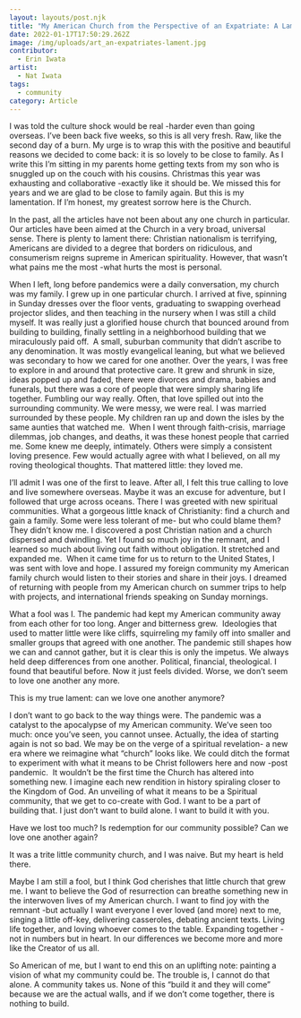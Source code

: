 ```yaml
---
layout: layouts/post.njk
title: "My American Church from the Perspective of an Expatriate: A Lament"
date: 2022-01-17T17:50:29.262Z
image: /img/uploads/art_an-expatriates-lament.jpg
contributor:
  - Erin Iwata
artist:
  - Nat Iwata
tags:
  - community
category: Article
---
```

I was told the culture shock would be real -harder even than going overseas. I’ve been back five weeks, so this is all very fresh. Raw, like the second day of a burn. My urge is to wrap this with the positive and beautiful reasons we decided to come back: it is so lovely to be close to family. As I write this I’m sitting in my parents home getting texts from my son who is snuggled up on the couch with his cousins. Christmas this year was exhausting and collaborative -exactly like it should be. We missed this for years and we are glad to be close to family again. But this is my lamentation. If I’m honest, my greatest sorrow here is the Church. 

In the past, all the articles have not been about any one church in particular. Our articles have been aimed at the Church in a very broad, universal sense. There is plenty to lament there: Christian nationalism is terrifying, Americans are divided to a degree that borders on ridiculous, and consumerism reigns supreme in American spirituality. However, that wasn’t what pains me the most -what hurts the most is personal. 



When I left, long before pandemics were a daily conversation, my church was my family. I grew up in one particular church. I arrived at five, spinning in Sunday dresses over the floor vents, graduating to swapping overhead projector slides, and then teaching in the nursery when I was still a child myself. It was really just a glorified house church that bounced around from building to building, finally settling in a neighborhood building that we miraculously paid off.  A small, suburban community that didn’t ascribe to any denomination. It was mostly evangelical leaning, but what we believed was secondary to how we cared for one another. Over the years, I was free to explore in and around that protective care. It grew and shrunk in size, ideas popped up and faded, there were divorces and drama, babies and funerals, but there was a core of people that were simply sharing life together. Fumbling our way really. Often, that love spilled out into the surrounding community. We were messy, we were real. I was married surrounded by these people. My children ran up and down the isles by the same aunties that watched me.  When I went through faith-crisis, marriage dilemmas, job changes, and deaths, it was these honest people that carried me. Some knew me deeply, intimately. Others were simply a consistent loving presence. Few would actually agree with what I believed, on all my roving theological thoughts. That mattered little: they loved me. 



I’ll admit I was one of the first to leave. After all, I felt this true calling to love and live somewhere overseas. Maybe it was an excuse for adventure, but I followed that urge across oceans. There I was greeted with new spiritual communities. What a gorgeous little knack of Christianity: find a church and gain a family. Some were less tolerant of me- but who could blame them? They didn’t know me. I discovered a post Christian nation and a church dispersed and dwindling. Yet I found so much joy in the remnant, and I learned so much about living out faith without obligation. It stretched and expanded me.  When it came time for us to return to the United States, I was sent with love and hope. I assured my foreign community my American family church would listen to their stories and share in their joys. I dreamed of returning with people from my American church on summer trips to help with projects, and international friends speaking on Sunday mornings. 



What a fool was I. The pandemic had kept my American community away from each other for too long. Anger and bitterness grew.  Ideologies that used to matter little were like cliffs, squirreling my family off into smaller and smaller groups that agreed with one another. The pandemic still shapes how we can and cannot gather, but it is clear this is only the impetus. We always held deep differences from one another. Political, financial, theological. I found that beautiful before. Now it just feels divided. Worse, we don’t seem to love one another any more. 



This is my true lament: can we love one another anymore? 



I don’t want to go back to the way things were. The pandemic was a catalyst to the apocalypse of my American community. We’ve seen too much: once you’ve seen, you cannot unsee. Actually, the idea of starting again is not so bad. We may be on the verge of a spiritual revelation- a new era where we reimagine what “church” looks like. We could ditch the format to experiment with what it means to be Christ followers here and now -post pandemic.  It wouldn’t be the first time the Church has altered into something new. I imagine each new rendition in history spiraling closer to the Kingdom of God. An unveiling of what it means to be a Spiritual community, that we get to co-create with God. I want to be a part of building that. I just don’t want to build alone. I want to build it with you. 

Have we lost too much? Is redemption for our community possible? Can we love one another again?



It was a trite little community church, and I was naive. But my heart is held there. 

Maybe I am still a fool, but I think God cherishes that little church that grew me. I want to believe the God of resurrection can breathe something new in the interwoven lives of my American church. I want to find joy with the remnant -but actually I want everyone I ever loved (and more) next to me, singing a little off-key, delivering casseroles, debating ancient texts. Living life together, and loving whoever comes to the table. Expanding together -not in numbers but in heart. In our differences we become more and more like the Creator of us all. 



So American of me, but I want to end this on an uplifting note: painting a vision of what my community could be. The trouble is, I cannot do that alone. A community takes us. None of this “build it and they will come” because we are the actual walls, and if we don’t come together, there is nothing to build.